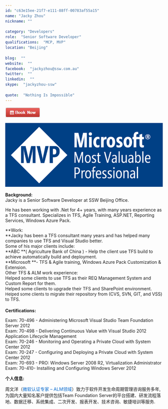 ```yaml
---
id: "c63e15ee-21f7-e111-88ff-00783af55a15"
name: "Jacky Zhou"
nickname: ""

category: "Developers"
role:  "Senior Software Developer"
qualifications:  "MCP, MVP"
location: "Beijing"

blog:  ""
website:  ""
facebook:  "jackyzhou@ssw.com.au"
twitter:  ""
linkedin:  ""
skype:  "jackyzhou-ssw"

quote:  "Nothing Is Impossible"
---
```


[![BookNow.png](./Images/Bio/BookNow.png)](http://veethere.com/With/JackyZhou) 
  

![MVPLOGO.png](./Images/Bio/MVPLOGO.png) 


 **Background:**  
Jacky is a Senior Software Developer at SSW Beijing Office.

He has been working with .Net for 4+ years, with many years experience as a TFS consultant. Specializes in TFS, Agile Training, ASP.NET, Reporting Services, Windows Azure Pack.

 **Work:  
**Jacky has been a TFS consultant many years and has helped many companies to use TFS and Visual Studio better.   
Some of his major clients include:  
**ABC **( Agriculture Bank of China ) - Help the client use TFS build to achieve automatically build and deployment.  
**Microsoft **- TFS & Agile training, Windows Azure Pack Customization & Extension.  
Other TFS & ALM work experience:   
Helped some clients to use TFS as their REQ Management System and Custom Report for them.  
Helped some clients to upgrade their TFS and SharePoint environment.  
<font size="2">Helped some clients to migrate their </font>repository from (CVS, SVN, GIT, and VSS) to TFS.

#### 
   **Certifications:**

Exam: 70-496 - Administering Microsoft Visual Studio Team Foundation Server 2012  
Exam: 70-498 - Delivering Continuous Value with Visual Studio 2012 Application Lifecycle Management  
Exam: 70-246 - Monitoring and Operating a Private Cloud with System Center 2012  
Exam: 70-247 - Configuring and Deploying a Private Cloud with System Center 2012  
Exam: 70-693 - PRO: Windows Server 2008 R2, Virtualization Administrator  
Exam: 70-410- Installing and Configuring Windows Server 2012

 **个人信息:**

周文洋（<font color="#0066cc">微软认证专家 – ALM领域</font>）致力于软件开发生命周期管理咨询服务多年, 为国内大量知名客户提供包括Team Foundation Server的平台搭建、研发流程落地、数据迁移、系统集成、二次开发、报表开发、技术咨询、敏捷培训等服务.